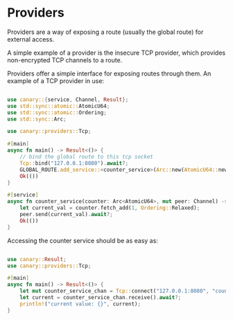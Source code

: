 # Providers

Providers are a way of exposing a route (usually the global route)
for external access.

A simple example of a provider is the insecure TCP provider,
which provides non-encrypted TCP channels to a route.

Providers offer a simple interface for exposing routes through them.
An example of a TCP provider in use:

```rust , no_run

use canary::{service, Channel, Result};
use std::sync::atomic::AtomicU64;
use std::sync::atomic::Ordering;
use std::sync::Arc;

use canary::providers::Tcp;

#[main]
async fn main() -> Result<()> {
    // bind the global route to this tcp socket
    Tcp::bind("127.0.0.1:8080").await?;
    GLOBAL_ROUTE.add_service::<counter_service>(Arc::new(AtomicU64::new(0)))?;
    Ok(())
}

#[service]
async fn counter_service(counter: Arc<AtomicU64>, mut peer: Channel) -> Result<()> {
    let current_val = counter.fetch_add(1, Ordering::Relaxed);
    peer.send(current_val).await?;
    Ok(())
}

```

Accessing the counter service should be as easy as:
```rust , no_run

use canary::Result;
use canary::providers::Tcp;

#[main]
async fn main() -> Result<()> {
    let mut counter_service_chan = Tcp::connect("127.0.0.1:8080", "counter_service").await?;
    let current = counter_service_chan.receive().await?;
    println!("current value: {}", current);
}

```




